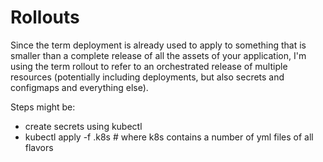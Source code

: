 # Rollouts

Since the term deployment is already used to apply to something that is smaller than a complete release of all the assets of your application, I'm using the term rollout to refer to an orchestrated release of multiple resources (potentially including deployments, but also secrets and configmaps and everything else).

Steps might be:

- create secrets using kubectl
- kubectl apply -f .k8s # where k8s contains a number of yml files of all flavors

